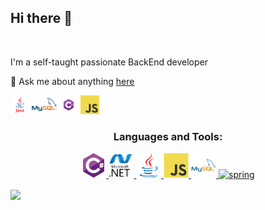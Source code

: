 ## Hi there 👋

<!--
**KutayDemirel/KutayDemirel** is a ✨ _special_ ✨ repository because its `README.md` (this file) appears on your GitHub profile.

Here are some ideas to get you started:

- 🔭 I’m currently working on ...
- 🌱 I’m currently learning ...
- 👯 I’m looking to collaborate on ...
- 🤔 I’m looking for help with ...
- 💬 Ask me about ...
- 📫 How to reach me: ...
- 😄 Pronouns: ...
- ⚡ Fun fact: ...
-->


<br />

I'm a self-taught passionate BackEnd developer

<!--🌱 I’m currently learning Java -->

💬 Ask me about anything [here](https://github.com/issues)



<code><img height="30" src="https://raw.githubusercontent.com/KutayDemirel/KutayDemirel/main/.github/images/java.png"></code>
<code><img height="30" src="https://raw.githubusercontent.com/KutayDemirel/KutayDemirel/main/.github/images/mysql.png"></code>
<code><img height="30" src="https://raw.githubusercontent.com/KutayDemirel/KutayDemirel/main/.github/images/Csharp_Logo.png"></code>
<code><img height="30" src="https://raw.githubusercontent.com/github/explore/80688e429a7d4ef2fca1e82350fe8e3517d3494d/topics/javascript/javascript.png"></code>
<h3 align="center">Languages and Tools:</h3>
<p align="center"> <a href="https://www.w3schools.com/cs/" target="_blank" rel="noreferrer"> <img src="https://raw.githubusercontent.com/devicons/devicon/master/icons/csharp/csharp-original.svg" alt="csharp" width="40" height="40"/> </a> <a href="https://dotnet.microsoft.com/" target="_blank" rel="noreferrer"> <img src="https://raw.githubusercontent.com/devicons/devicon/master/icons/dot-net/dot-net-original-wordmark.svg" alt="dotnet" width="40" height="40"/> </a> <a href="https://www.java.com" target="_blank" rel="noreferrer"> <img src="https://raw.githubusercontent.com/devicons/devicon/master/icons/java/java-original.svg" alt="java" width="40" height="40"/> </a> <a href="https://developer.mozilla.org/en-US/docs/Web/JavaScript" target="_blank" rel="noreferrer"> <img src="https://raw.githubusercontent.com/devicons/devicon/master/icons/javascript/javascript-original.svg" alt="javascript" width="40" height="40"/> </a> <a href="https://www.mysql.com/" target="_blank" rel="noreferrer"> <img src="https://raw.githubusercontent.com/devicons/devicon/master/icons/mysql/mysql-original-wordmark.svg" alt="mysql" width="40" height="40"/> </a> <a href="https://spring.io/" target="_blank" rel="noreferrer"> <img src="https://www.vectorlogo.zone/logos/springio/springio-icon.svg" alt="spring" width="40" height="40"/> </a> </p>

<a style="text-align:center;" href="https://github-readme-stats.vercel.app/api/top-langs/?username=KutayDemirel"><img align="center" src="https://github-readme-stats.vercel.app/api/top-langs/?username=KutayDemirel&layout=compact&theme=buefy&hide_border=true"/></a>

<!--
| <a style href="https://github.com/anuraghazra/github-readme-stats"><img align="center" src="https://github-readme-stats.vercel.app/api?username=KutayDemirel&show_icons=true&include_all_commits=true&theme=buefy&hide_border=true" alt="Anurag's github stats" /></a> | <a href="https://github.com/KutayDemirel/github-readme-stats"><img align="center" src="https://github-readme-stats.vercel.app/api/top-langs/?username=KutayDemirel&layout=compact&theme=buefy&hide_border=true" /></a> |
| ------------- | ------------- |
-->
